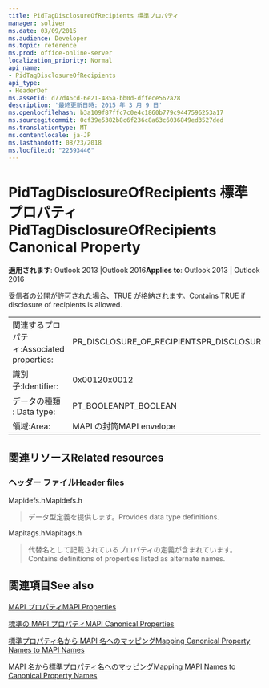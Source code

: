 ```yaml
---
title: PidTagDisclosureOfRecipients 標準プロパティ
manager: soliver
ms.date: 03/09/2015
ms.audience: Developer
ms.topic: reference
ms.prod: office-online-server
localization_priority: Normal
api_name:
- PidTagDisclosureOfRecipients
api_type:
- HeaderDef
ms.assetid: d77d46cd-6e21-485a-bb0d-dffece562a28
description: '最終更新日時: 2015 年 3 月 9 日'
ms.openlocfilehash: b3a109f87ffc7c0e4c1860b779c9447596253a17
ms.sourcegitcommit: 0cf39e5382b8c6f236c8a63c6036849ed3527ded
ms.translationtype: MT
ms.contentlocale: ja-JP
ms.lasthandoff: 08/23/2018
ms.locfileid: "22593446"
---
```

# <a name="pidtagdisclosureofrecipients-canonical-property"></a><span data-ttu-id="ec724-103">PidTagDisclosureOfRecipients 標準プロパティ</span><span class="sxs-lookup"><span data-stu-id="ec724-103">PidTagDisclosureOfRecipients Canonical Property</span></span>

  
  
<span data-ttu-id="ec724-104">**適用されます**: Outlook 2013 |Outlook 2016</span><span class="sxs-lookup"><span data-stu-id="ec724-104">**Applies to**: Outlook 2013 | Outlook 2016</span></span> 
  
<span data-ttu-id="ec724-105">受信者の公開が許可された場合、TRUE が格納されます。</span><span class="sxs-lookup"><span data-stu-id="ec724-105">Contains TRUE if disclosure of recipients is allowed.</span></span>
  
|||
|:-----|:-----|
|<span data-ttu-id="ec724-106">関連するプロパティ:</span><span class="sxs-lookup"><span data-stu-id="ec724-106">Associated properties:</span></span>  <br/> |<span data-ttu-id="ec724-107">PR_DISCLOSURE_OF_RECIPIENTS</span><span class="sxs-lookup"><span data-stu-id="ec724-107">PR_DISCLOSURE_OF_RECIPIENTS</span></span>  <br/> |
|<span data-ttu-id="ec724-108">識別子:</span><span class="sxs-lookup"><span data-stu-id="ec724-108">Identifier:</span></span>  <br/> |<span data-ttu-id="ec724-109">0x0012</span><span class="sxs-lookup"><span data-stu-id="ec724-109">0x0012</span></span>  <br/> |
|<span data-ttu-id="ec724-110">データの種類 : </span><span class="sxs-lookup"><span data-stu-id="ec724-110">Data type:</span></span>  <br/> |<span data-ttu-id="ec724-111">PT_BOOLEAN</span><span class="sxs-lookup"><span data-stu-id="ec724-111">PT_BOOLEAN</span></span>  <br/> |
|<span data-ttu-id="ec724-112">領域:</span><span class="sxs-lookup"><span data-stu-id="ec724-112">Area:</span></span>  <br/> |<span data-ttu-id="ec724-113">MAPI の封筒</span><span class="sxs-lookup"><span data-stu-id="ec724-113">MAPI envelope</span></span>  <br/> |
   
## <a name="related-resources"></a><span data-ttu-id="ec724-114">関連リソース</span><span class="sxs-lookup"><span data-stu-id="ec724-114">Related resources</span></span>

### <a name="header-files"></a><span data-ttu-id="ec724-115">ヘッダー ファイル</span><span class="sxs-lookup"><span data-stu-id="ec724-115">Header files</span></span>

<span data-ttu-id="ec724-116">Mapidefs.h</span><span class="sxs-lookup"><span data-stu-id="ec724-116">Mapidefs.h</span></span>
  
> <span data-ttu-id="ec724-117">データ型定義を提供します。</span><span class="sxs-lookup"><span data-stu-id="ec724-117">Provides data type definitions.</span></span>
    
<span data-ttu-id="ec724-118">Mapitags.h</span><span class="sxs-lookup"><span data-stu-id="ec724-118">Mapitags.h</span></span>
  
> <span data-ttu-id="ec724-119">代替名として記載されているプロパティの定義が含まれています。</span><span class="sxs-lookup"><span data-stu-id="ec724-119">Contains definitions of properties listed as alternate names.</span></span>
    
## <a name="see-also"></a><span data-ttu-id="ec724-120">関連項目</span><span class="sxs-lookup"><span data-stu-id="ec724-120">See also</span></span>



[<span data-ttu-id="ec724-121">MAPI プロパティ</span><span class="sxs-lookup"><span data-stu-id="ec724-121">MAPI Properties</span></span>](mapi-properties.md)
  
[<span data-ttu-id="ec724-122">標準の MAPI プロパティ</span><span class="sxs-lookup"><span data-stu-id="ec724-122">MAPI Canonical Properties</span></span>](mapi-canonical-properties.md)
  
[<span data-ttu-id="ec724-123">標準プロパティ名から MAPI 名へのマッピング</span><span class="sxs-lookup"><span data-stu-id="ec724-123">Mapping Canonical Property Names to MAPI Names</span></span>](mapping-canonical-property-names-to-mapi-names.md)
  
[<span data-ttu-id="ec724-124">MAPI 名から標準プロパティ名へのマッピング</span><span class="sxs-lookup"><span data-stu-id="ec724-124">Mapping MAPI Names to Canonical Property Names</span></span>](mapping-mapi-names-to-canonical-property-names.md)

